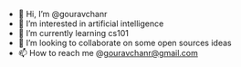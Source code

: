 - 👋 Hi, I’m @gouravchanr
- 👀 I’m interested in artificial intelligence
- 🌱 I’m currently learning cs101
- 💞️ I’m looking to collaborate on some open sources ideas
- 📫 How to reach me @gouravchanr@gmail.com
